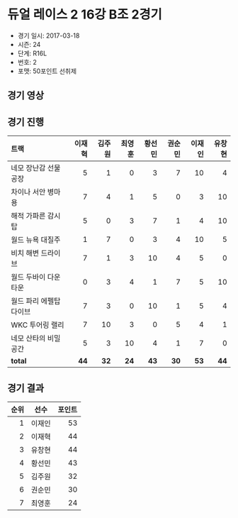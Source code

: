 # 듀얼 레이스 2 16강 B조 2경기

- 경기 일시: 2017-03-18
- 시즌: 24
- 단계: R16L
- 번호: 2
- 포맷: 50포인트 선취제





## 경기 영상
## 경기 진행

| 트랙 | 이재혁 | 김주원 | 최영훈 | 황선민 | 권순민 | 이재인 | 유창현 |
|:---|---:|---:|---:|---:|---:|---:|---:|
| 네모 장난감 선물공장 | 5 | 1 | 0 | 3 | 7 | 10 | 4 |
| 차이나 서안 병마용 | 7 | 4 | 1 | 5 | 0 | 3 | 10 |
| 해적 가파른 감시탑 | 5 | 0 | 3 | 7 | 1 | 4 | 10 |
| 월드 뉴욕 대질주 | 1 | 7 | 0 | 3 | 4 | 10 | 5 |
| 비치 해변 드라이브 | 7 | 1 | 3 | 10 | 4 | 5 | 0 |
| 월드 두바이 다운타운 | 0 | 3 | 4 | 1 | 7 | 5 | 10 |
| 월드 파리 에펠탑 다이브 | 7 | 3 | 0 | 10 | 1 | 5 | 4 |
| WKC 투어링 랠리 | 7 | 10 | 3 | 0 | 5 | 4 | 1 |
| 네모 산타의 비밀공간 | 5 | 3 | 10 | 4 | 1 | 7 | 0 |
| __total__ | __44__ | __32__ | __24__ | __43__ | __30__ | __53__ | __44__ |




## 경기 결과

| 순위 | 선수 | 포인트 |
|---:|:---:|---:|
| 1 | 이재인 | 53 |
| 2 | 이재혁 | 44 |
| 3 | 유창현 | 44 |
| 4 | 황선민 | 43 |
| 5 | 김주원 | 32 |
| 6 | 권순민 | 30 |
| 7 | 최영훈 | 24 |

